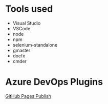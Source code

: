 # Tools used 
* Visual Studio
* VSCode
* node
* npm
* selenium-standalone
* gmaster
* docfx
* cmder

# Azure DevOps Plugins
[GitHub Pages Publish](https://marketplace.visualstudio.com/items?itemName=AccidentalFish.githubpages-publish)

